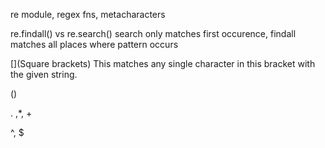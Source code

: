 re module, regex fns, metacharacters

re.findall() vs re.search()
search only matches first occurence, findall matches all places where pattern occurs

[](Square brackets) This matches any single character in this bracket with the given string.

()

. ,\*, +

^, $
